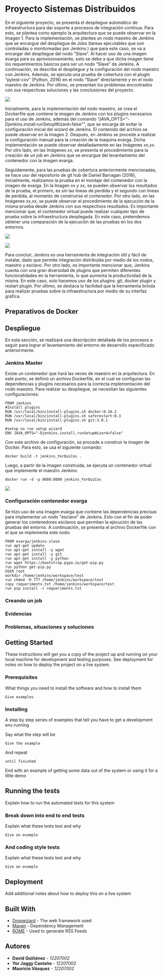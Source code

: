 # Proyecto Sistemas Distribuidos

En el siguiente proyecto, se presenta el despliegue automático de infraestructura para dar soporte a procesos de integración continua. Para esto, se plantea como ejemplo la arquitectura que se puede observar en la Imagen 1. Para la implementación, se plantea un nodo maestro de Jenkins que se encargue del despliegue de Jobs (tareas ejecutables que son controladas o monitoreadas por Jenkins.) que para este caso, se va a encargar del despliegue del nodo “Slave”. Al hacer uso de una imagen evarga para su aprovisionamiento, esto se debe a que dicha imagen tiene los requerimientos básicos para ser un nodo “Slave” de Jenkins. A continuación, se describe el despliegue y la configuración del nodo maestro con Jenkins. Además, se ejecuta una prueba de cobertura con el plugin “pytest-cov” (Python, 2016) en el nodo “Slave” directamente y en el nodo maestro de Jenkins. Por último, se presentan los problemas encontrados con sus respectivas soluciones y las conclusiones del proyecto. 
 
 ![][1]
 
Inicialmente, para la implementación del nodo maestro, se crea el Dockerfile que contiene la imagen de Jenkins con los plugins necesarios para el uso de Jenkins, además del comando “JAVA_OPTS="-Djenkins.install.runSetupWizard=false"”, que se encarga de evitar la configuración inicial del wizard de Jenkins. El contenido del archivo se puede observar en la Imagen 2. Después, en Jenkins se procede a realizar la configuración manual para la creación de la maquina evarga. Dicha implementación se puede observar detalladamente en las Imágenes xx,xx. Por otro lado, en las Imágenes xx, se presenta el procedimiento para la creación de un job en Jenkins que se encargue del levantamiento del contenedor con la imagen evarga.


Seguidamente, para las pruebas de cobertura anteriormente mencionadas, se hace uso del repositorio de git hub de Daniel Barragan (2016), Inicialmente, realizamos la prueba en el montaje del contenedor con la imagen de evarga. En la Imagen xx y xx, se pueden observar los resultados de la prueba, el primero, es sin las lineas de perdida y el segundo con lineas de perdida, al momento de construirse el contenedor. Por otro lado, en las Imágenes xx,xx, se puede observar el procedimiento de la ejecución de la misma prueba desde Jenkins con sus respectivos resultados. Es importante mencionar que, el contenedor virtual puede realizar cualquier tipo de prueba sobre la infraestructura desplegada. En este caso, pretendemos obtener una comparación de la ejecución de las pruebas en los dos entornos.

![][2]

![][3]

Para concluir, Jenkins es una herramienta de integración útil y fácil de instalar, dado que permite integración distribuida por medio de los nodos, maestro y esclavo. Por otro lado, es importante mencionar que, Jenkins cuenta con una gran diversidad de plugins que permiten diferentes funcionalidades en la herramienta, lo que aumenta la productividad de la misma. En este caso, solo hacemos uso de los plugins: git, docker plugin y restart plugin. Por último, se destaca la facilidad que la herramienta brinda para realizar pruebas sobre la infraestructura por medio de su interfaz gráfica. 

## Preparativos de Docker

## Despliegue

En esta sección, se realizará una descripción detallada de los procesos a seguir para lograr el levantamiento del entorno de desarrollo especificado anteriormente.

### Jenkins Master

Existe un contenedor que hará las veces de maestro en la arquitectura. En este punto, se definió un archivo Dockerfile, en el cual se configuran las dependencias y plugins necesarios para la correcta implementación del nodo maestro. Para realizar su despliegue, se necesitan las siguientes configuraciones:

```
FROM jenkins
#Install plugins
RUN /usr/local/bin/install-plugins.sh docker:0.16.2
RUN /usr/local/bin/install-plugins.sh saferestart:0.3
RUN /usr/local/bin/install-plugins.sh git:3.0.1

#setup no run setup wizard
ENV JAVA_OPTS="-Djenkins.install.runSetupWizard=false"
```

Con este archivo de configuración, se procede a construir la imagen de Docker. Para esto, se usa el siguiente comando:

```
docker build -t jenkins_YorQuiCos .
```

Luego, a partir de la imagen construida, se ejecuta un contenedor virtual que implemente el maestro Jenkins:

```
docker run -d -p 8080:8080 jenkins_YorQuiCos
```
![][4]

### Configuración contenedor evarga

Se hizo uso de una imagen evarga que contiene las dependencias precisas para implementar un nodo "esclavo" de Jenkins. Esto con el fin de poder generar los contenedores esclavos que permitan la ejecución de las pruebas del entorno. A continuación, se presenta el archivo Dockerfile con el que se implementa este nodo:

```
FROM evarga/jenkins-slave
run apt-get update
run apt-get install -y wget
run apt-get install -y git
run apt-get install -y python
run wget https://bootstrap.pypa.io/get-pip.py
run python get-pip.py
USER root
workdir /home/jenkins/workspace/test
run chmod -R 777 /home/jenkins/workspace/test
copy requeriments.txt /home/jenkins/workspace/test
run pip install -r requeriments.txt
```

### Creando un job

### Evidencias

### Problemas, situaciones y soluciones


## Getting Started

These instructions will get you a copy of the project up and running on your local machine for development and testing purposes. See deployment for notes on how to deploy the project on a live system.

### Prerequisites

What things you need to install the software and how to install them

```
Give examples
```

### Installing

A step by step series of examples that tell you have to get a development env running

Say what the step will be

```
Give the example
```

And repeat

```
until finished
```

End with an example of getting some data out of the system or using it for a little demo

## Running the tests

Explain how to run the automated tests for this system

### Break down into end to end tests

Explain what these tests test and why

```
Give an example
```

### And coding style tests

Explain what these tests test and why

```
Give an example
```

## Deployment

Add additional notes about how to deploy this on a live system

## Built With

* [Dropwizard](http://www.dropwizard.io/1.0.2/docs/) - The web framework used
* [Maven](https://maven.apache.org/) - Dependency Management
* [ROME](https://rometools.github.io/rome/) - Used to generate RSS Feeds



## Autores

* **David Quiñónez** - *12207002* 
* **Yor Jaggy Castaño** - *12207002* 
* **Mauricio Vásquez** - *12207002* 




[1]: images/Arquitectura.png
[2]: images/TestConsola.png
[3]: images/TestConsolaLines.png
[4]: images/1.png
